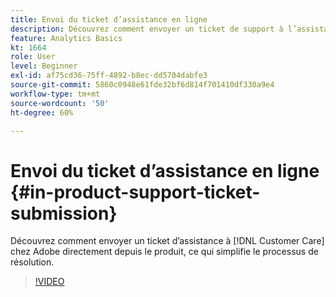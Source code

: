 ```yaml
---
title: Envoi du ticket d’assistance en ligne
description: Découvrez comment envoyer un ticket de support à l’assistance clientèle d’Adobe directement dans le produit, ce qui optimise le processus de résolution.
feature: Analytics Basics
kt: 1664
role: User
level: Beginner
exl-id: af75cd36-75ff-4892-b8ec-dd5704dabfe3
source-git-commit: 5860c0948e61fde32bf6d814f701410df330a9e4
workflow-type: tm+mt
source-wordcount: '50'
ht-degree: 60%

---
```


# Envoi du ticket d’assistance en ligne {#in-product-support-ticket-submission}

Découvrez comment envoyer un ticket d’assistance à [!DNL Customer Care] chez Adobe directement depuis le produit, ce qui simplifie le processus de résolution.

>[!VIDEO](https://video.tv.adobe.com/v/23133/?quality=12&learn=on)
